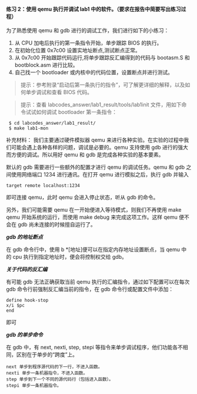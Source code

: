#### 练习 2：使用 qemu 执行并调试 lab1 中的软件。（要求在报告中简要写出练习过程）

为了熟悉使用 qemu 和 gdb 进行的调试工作，我们进行如下的小练习：

1. 从 CPU 加电后执行的第一条指令开始，单步跟踪 BIOS 的执行。
2. 在初始化位置 0x7c00 设置实地址断点,测试断点正常。
3. 从 0x7c00 开始跟踪代码运行,将单步跟踪反汇编得到的代码与 bootasm.S 和 bootblock.asm 进行比较。
4. 自己找一个 bootloader 或内核中的代码位置，设置断点并进行测试。

> 提示：参考附录“启动后第一条执行的指令”，可了解更详细的解释，以及如何单步调试和查看 BIOS 代码。

> 提示：查看 labcodes_answer/lab1_result/tools/lab1init 文件，用如下命令试试如何调试 bootloader 第一条指令：

```
 $ cd labcodes_answer/lab1_result/
 $ make lab1-mon
```

补充材料：
我们主要通过硬件模拟器 qemu 来进行各种实验。在实验的过程中我们可能会遇上各种各样的问题，调试是必要的。qemu 支持使用 gdb 进行的强大而方便的调试。所以用好 qemu 和 gdb 是完成各种实验的基本要素。

默认的 gdb 需要进行一些额外的配置才进行 qemu 的调试任务。qemu 和 gdb 之间使用网络端口 1234 进行通讯。在打开 qemu 进行模拟之后，执行 gdb 并输入

    target remote localhost:1234

即可连接 qemu，此时 qemu 会进入停止状态，听从 gdb 的命令。

另外，我们可能需要 qemu 在一开始便进入等待模式，则我们不再使用 make qemu 开始系统的运行，而使用 make debug 来完成这项工作。这样 qemu 便不会在 gdb 尚未连接的时候擅自运行了。

**_gdb 的地址断点_**

在 gdb 命令行中，使用 b \*[地址]便可以在指定内存地址设置断点，当 qemu 中的 cpu 执行到指定地址时，便会将控制权交给 gdb。

**_关于代码的反汇编_**

有可能 gdb 无法正确获取当前 qemu 执行的汇编指令，通过如下配置可以在每次 gdb 命令行前强制反汇编当前的指令，在 gdb 命令行或配置文件中添加：

    define hook-stop
    x/i $pc
    end

即可

**_gdb 的单步命令_**

在 gdb 中，有 next, nexti, step, stepi 等指令来单步调试程序，他们功能各不相同，区别在于单步的“跨度”上。

    next 单步到程序源代码的下一行，不进入函数。
    nexti 单步一条机器指令，不进入函数。
    step 单步到下一个不同的源代码行（包括进入函数）。
    stepi 单步一条机器指令。
